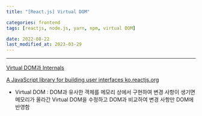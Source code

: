 ```yaml
---
title: "[React.js] Virtual DOM"

categories: frontend
tags: [reactjs, node.js, yarn, npm, virtual DOM]

date: 2022-08-22
last_modified_at: 2023-03-29
---
```


---

[Virtual DOM과 Internals](https://ko.reactjs.org/docs/faq-internals.html)

[A JavaScript library for building user interfaces
ko.reactjs.org](https://ko.reactjs.org/docs/faq-internals.html)

- Virtual DOM : DOM과 유사한 객체를 메모리 상에서 구현하여 변경 사항이 생기면 메모리가 올라간 Virtual DOM을 수정하고 DOM과 비교하여 변경 사항만 DOM에 반영함
